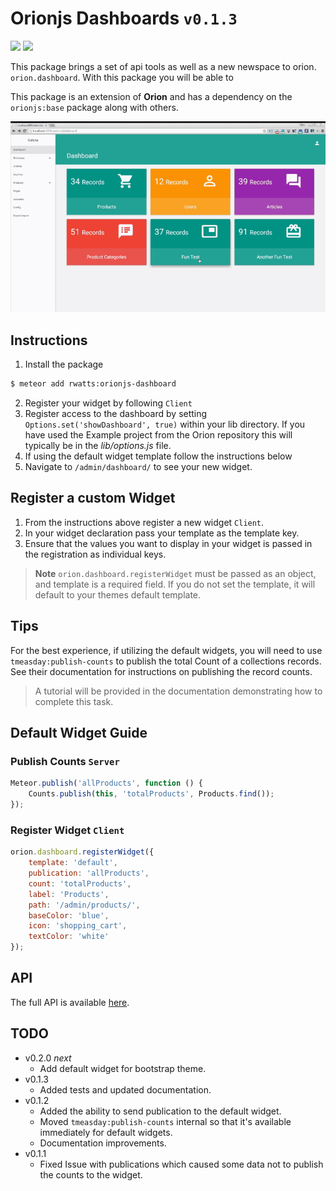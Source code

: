 # Orionjs Dashboards `v0.1.3`
![](https://img.shields.io/badge/Version-0.1.0-orange.svg) ![](https://img.shields.io/badge/License-MIT-blue.svg)   

This package brings a set of api tools as well as a new newspace to orion. `orion.dashboard`. With this package you will be able to 

This package is an extension of **Orion** and has a dependency on the `orionjs:base` package along with others.

![](./assets/demo.gif)

## Instructions
1. Install the package
```sh
$ meteor add rwatts:orionjs-dashboard
```
2. Register your widget by following `Client`
3. Register access to the dashboard by setting `Options.set('showDashboard', true)` within your lib directory. If you have used the Example project from the Orion repository this will typically be in the *lib/options.js* file.
4. If using the default widget template follow the instructions below
5. Navigate to `/admin/dashboard/` to see your new widget.

## Register a custom Widget
1. From the instructions above register a new widget `Client`. 
2. In your widget declaration pass your template as the template key.
3. Ensure that the values you want to display in your widget is passed in the registration as individual keys. 

>**Note** `orion.dashboard.registerWidget` must be passed as an object, and template is a required field. If you do not set the template, it will default to your themes default template.

## Tips
For the best experience, if utilizing the default widgets, you will need to use `tmeasday:publish-counts` to publish the total Count of a collections records. See their documentation for instructions on publishing the record counts.

> A tutorial will be provided in the documentation demonstrating how to complete this task.

## Default Widget Guide

### Publish Counts `Server`
```js
Meteor.publish('allProducts', function () {
	Counts.publish(this, 'totalProducts', Products.find());
});
```

### Register Widget `Client`
```js
orion.dashboard.registerWidget({
	template: 'default',
	publication: 'allProducts',
	count: 'totalProducts',
	label: 'Products',
	path: '/admin/products/',
	baseColor: 'blue',
	icon: 'shopping_cart',
	textColor: 'white'
});
```

## API
The full API is available [here](https://github.com/rwatts3/orionjs-dashboard/api.md).

## TODO
- v0.2.0 *next*
	- Add default widget for bootstrap theme. 
- v0.1.3
	- Added tests and updated documentation.
- v0.1.2
	- Added the ability to send publication to the default widget.
	- Moved `tmeasday:publish-counts` internal so that it's available immediately for default widgets.
	- Documentation improvements.
- v0.1.1
	- Fixed Issue with publications which caused some data not to publish the counts to the widget.